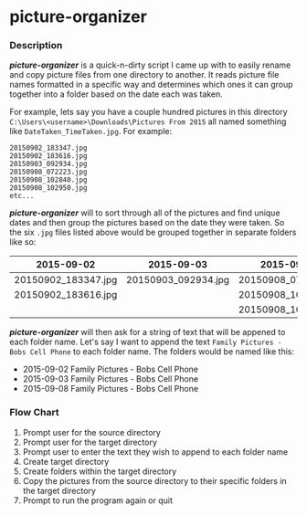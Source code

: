 # picture-organizer

### Description
***picture-organizer*** is a quick-n-dirty script I came up with to easily rename and copy picture files from one directory to another. It reads picture file names formatted in a specific way and determines which ones it can group together into a folder based on the date each was taken.

For example, lets say you have a couple hundred pictures in this directory `C:\Users\<username>\Downloads\Pictures From 2015` all named something like `DateTaken_TimeTaken.jpg`. For example:
```
20150902_183347.jpg
20150902_183616.jpg
20150903_092934.jpg
20150908_072223.jpg
20150908_102840.jpg
20150908_102950.jpg
etc...
```

***picture-organizer*** will to sort through all of the pictures and find unique dates and then group the pictures based on the date they were taken. So the six `.jpg` files listed above would be grouped together in separate folders like so:

| 2015-09-02 | 2015-09-03 | 2015-09-08 |
|:---:|:---:|:---:|
| 20150902_183347.jpg | 20150903_092934.jpg | 20150908_072223.jpg |
| 20150902_183616.jpg | | 20150908_102840.jpg |
| | | 20150908_102950.jpg |

***picture-organizer*** will then ask for a string of text that will be appened to each folder name. Let's say I want to append the text `Family Pictures - Bobs Cell Phone` to each folder name. The folders would be named like this:
* 2015-09-02 Family Pictures - Bobs Cell Phone
* 2015-09-03 Family Pictures - Bobs Cell Phone
* 2015-09-08 Family Pictures - Bobs Cell Phone

### Flow Chart
1. Prompt user for the source directory
2. Prompt user for the target directory
3. Prompt user to enter the text they wish to append to each folder name
4. Create target directory
5. Create folders within the target directory
6. Copy the pictures from the source directory to their specific folders in the target directory
7. Prompt to run the program again or quit
